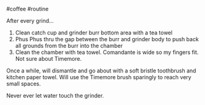 #coffee #routine 

After every grind…
1. Clean catch cup and grinder burr bottom area with a tea towel
2. ⁠Phus Phus thru the gap between the burr and grinder body to push back all grounds from the burr into the chamber
3. ⁠Clean the chamber with tea towel. Comandante is wide so my fingers fit. Not sure about Timemore. 

Once a while, will dismantle and go about with a soft bristle toothbrush and kitchen paper towel. Will use the Timemore brush sparingly to reach very small spaces.

Never ever let water touch the grinder.